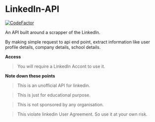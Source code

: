 # LinkedIn-API

<a href="https://www.codefactor.io/repository/github/vishaldhiman28/linkedin-api"><img src="https://www.codefactor.io/repository/github/vishaldhiman28/linkedin-api/badge" alt="CodeFactor" /></a>

An API built around a scrapper of the LinkedIn.

By making simple request to api end point, extract information like user profile details, company details, school details.

**Access**

> You will require a LinkedIn Accont to use it.



**Note down these points**

> This is an unofficial API for linkedin.

> This is just for educational purpose.

> This is not sponsored by any organisation.

> This violate linkedin User Agreement. So use it at your own risk.




